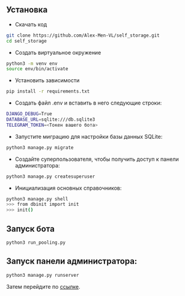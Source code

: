 ## Установка

- Скачать код
```bash
git clone https://github.com/Alex-Men-VL/self_storage.git
cd self_storage
```
- Создать виртуальное окружение
```bash
python3 -m venv env
source env/bin/activate
```
- Установить зависимости
```bash
pip install -r requirements.txt
```
- Создать файл .env и вставить в него следующие строки:
```bash
DJANGO_DEBUG=True
DATABASE_URL=sqlite:///db.sqlite3
TELEGRAM_TOKEN=<Токен вашего бота>
```
- Запустите миграцию для настройки базы данных SQLite:
``` bash
python3 manage.py migrate
```
- Создайте суперпользователя, чтобы получить доступ к панели администратора:
``` bash
python3 manage.py createsuperuser
```

- Инициализация основных справочников:
``` bash
python3 manage.py shell
>>> from dbinit import init
>>> init()
```

## Запуск бота

```bash
python3 run_pooling.py 
```
## Запуск панели администратора:

``` bash
python3 manage.py runserver
```

Затем перейдите по [ссылке](http://127.0.0.1:8000/admin/).